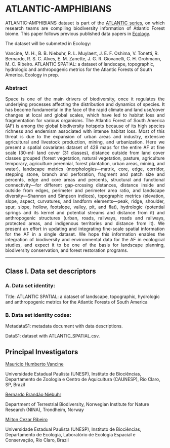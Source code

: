 # ATLANTIC-AMPHIBIANS

<p align="justify">
ATLANTIC-AMPHIBIANS dataset is part of the <a href="https://github.com/LEEClab/Atlantic_series">ATLANTIC series</a>, on which research teams are compiling biodiversity information of Atlantic Forest biome. This paper follows previous published data papers in <a href="https://esajournals.onlinelibrary.wiley.com/doi/toc/10.1002/(ISSN)1939-9170.AtlanticPapers">Ecology</a>.

The dataset will be submeted in Ecology:

Vancine, M. H., B. B. Niebuhr, R. L. Muylaert, J. E. F. Oshima, V. Tonetti, R. Bernardo, R. S. C. Alves, E. M. Zanette, J. G. R. Giovanelli, C. H. Grohmann, M. C. Ribeiro. ATLANTIC SPATIAL: a dataset of landscape, topographic, hydrologic and anthropogenic metrics for the Atlantic Forests of South America. Ecology in prep. </p>

### Abstract

<p align="justify">
Space is one of the main drivers of biodiversity, once it regulates the underlying processes affecting the distribution and dynamics of species. It has become fundamental in the face of the rapid climate and land use/cover changes at local and global scales, which have led to habitat loss and fragmentation for various organisms. The Atlantic Forest of South America (AF) is among the global biodiversity hotspots because of its high species richness and endemism associated with intense habitat loss. Most of this threat is due to the expansion of urban areas and industry, extensive agricultural and livestock production, mining, and urbanization. Here we present a spatial covariates dataset of 429 maps for the entire AF at fine scale (30-m): land cover (31 classes), distance outside from land cover classes grouped (forest vegetation, natural vegetation, pasture, agriculture temporary, agriculture perennial, forest plantation, urban areas, mining, and water), landscape metrics (morphologies—matrix, core, edge, corridor, stepping stone, branch and perforation, fragment and patch size and percents, edge and core areas and percents, structural and functional connectivity—for different gap-crossing distances, distance inside and outside from edges, perimeter and perimeter area ratio, and landscape diversity—Shannon and Simpson indices), topographic metrics (elevation, slope, aspect, curvatures, and landform elements—peak, ridge, shoulder, spur, slope, hollow, footslope, valley, pit, and ﬂat), hydrologic (potential springs and its kernel and potential streams and distance from it) and anthropogenic structures (urban, roads, railways, roads and railways, protected areas, and indigenous territories and distance from it). We present an effort in updating and integrating fine-scale spatial information for the AF in a single dataset. We hope this information enables the integration of biodiversity and environmental data for the AF in ecological studies, and expect it to be one of the basis for landscape planning, biodiversity conservation, and forest restoration programs.
</p>

---

## Class I. Data set descriptors
### A. Data set identity:
Title: ATLANTIC SPATIAL: a dataset of landscape, topographic, hydrologic and anthropogenic metrics for the Atlantic Forests of South America

### B. Data set identity codes: 
MetadataS1: metadata document with data descriptions.

DataS1: dataset with ATLANTIC_SPATIAL.csv.

## Principal Investigators
<ins>
  Maurício Humberto Vancine
</ins>

Universidade Estadual Paulista (UNESP), Instituto de Biociências, Departamento de Zoologia e Centro de Aquicultura (CAUNESP), Rio Claro, SP, Brazil

<ins>
  Bernardo Brandão Niebuhr
</ins>

Department of Terrestrial Biodiversity, Norwegian Institute for Nature Research (NINA), Trondheim, Norway

<ins>
  Milton Cezar Ribeiro
</ins>
  
Universidade Estadual Paulista (UNESP), Instituto de Biociências, Departamento de Ecologia, Laboratório de Ecologia Espacial e Conservação, Rio Claro, Brazil

</p>
